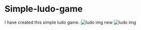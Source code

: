 # Simple-ludo-game
I have created this simple ludo game.
![ludo img new](https://user-images.githubusercontent.com/102850517/205137238-ecb31800-76ce-4ec1-8ba6-a95be28c86e4.png)
![ludo img](https://user-images.githubusercontent.com/102850517/205137302-da3f8b49-1702-448c-9f9d-aef7fc36aae8.png)

